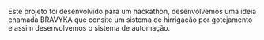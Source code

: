 Este projeto foi desenvolvido para um hackathon, desenvolvemos uma ideia chamada BRAVYKA que consite um sistema de hirrigação por gotejamento e assim desenvolvemos o sistema de automação.
